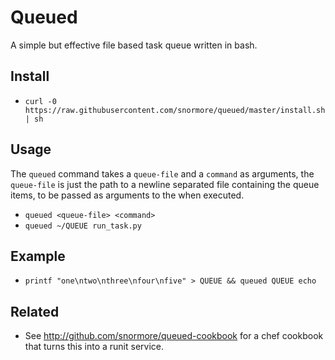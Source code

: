 # Queued

A simple but effective file based task queue written in bash.

## Install

 - `curl -0 https://raw.githubusercontent.com/snormore/queued/master/install.sh | sh`

## Usage

The `queued` command takes a `queue-file` and a `command` as arguments, the `queue-file` is just the path to a newline separated file containing the queue items, to be passed as arguments to the <command> when executed.

 - `queued <queue-file> <command>`
 - `queued ~/QUEUE run_task.py`

## Example

 - `printf "one\ntwo\nthree\nfour\nfive" > QUEUE && queued QUEUE echo`

## Related

 - See http://github.com/snormore/queued-cookbook for a chef cookbook that turns this into a runit service.

